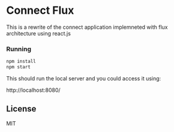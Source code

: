 # Connect Flux

This is a rewrite of the connect application implemneted with flux architecture using react.js

### Running

```sh
npm install
npm start
```

This should run the local server and you could access it using:

http://localhost:8080/

License
----

MIT
